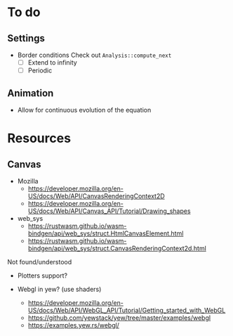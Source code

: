 # To do

## Settings

- Border conditions
  Check out `Analysis::compute_next`
  - [ ] Extend to infinity
  - [ ] Periodic

## Animation

- Allow for continuous evolution of the equation

# Resources

## Canvas

- Mozilla
  - https://developer.mozilla.org/en-US/docs/Web/API/CanvasRenderingContext2D
  - https://developer.mozilla.org/en-US/docs/Web/API/Canvas_API/Tutorial/Drawing_shapes
- web_sys
  - https://rustwasm.github.io/wasm-bindgen/api/web_sys/struct.HtmlCanvasElement.html
  - https://rustwasm.github.io/wasm-bindgen/api/web_sys/struct.CanvasRenderingContext2d.html

Not found/understood

- Plotters support?

- Webgl in yew? (use shaders)
  
  - https://developer.mozilla.org/en-US/docs/Web/API/WebGL_API/Tutorial/Getting_started_with_WebGL
  - https://github.com/yewstack/yew/tree/master/examples/webgl
  - https://examples.yew.rs/webgl/
